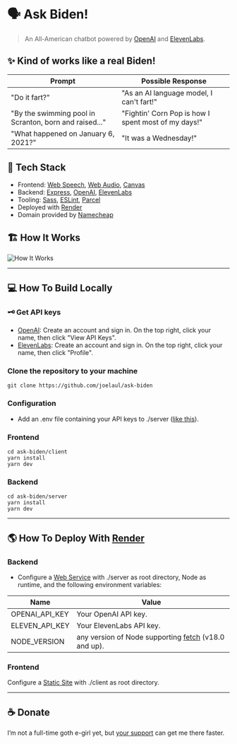 # 🗣️️ Ask Biden!

> An All-American chatbot powered by [OpenAI](https://openai.com/) and [ElevenLabs](https://beta.elevenlabs.io/).

## ✨ Kind of works like a real Biden!

| Prompt                                                 | Possible Response                                   |
| ------------------------------------------------------ | --------------------------------------------------- |
| "Do it fart?"                                          | "As an AI language model, I can't fart!"            |
| "By the swimming pool in Scranton, born and raised..." | "Fightin' Corn Pop is how I spent most of my days!" |
| "What happened on January 6, 2021?"                    | "It was a Wednesday!"                               |

## 🤖 Tech Stack

- Frontend: [Web Speech](https://developer.mozilla.org/en-US/docs/Web/API/Web_Speech_API), [Web Audio](https://developer.mozilla.org/en-US/docs/Web/API/Web_Audio_API), [Canvas](https://developer.mozilla.org/en-US/docs/Web/API/Canvas_API)
- Backend: [Express](https://expressjs.com/), [OpenAI](https://platform.openai.com/docs/api-reference/introduction), [ElevenLabs](https://api.elevenlabs.io/docs)
- Tooling: [Sass](https://sass-lang.com/), [ESLint](https://eslint.org/), [Parcel](https://parceljs.org/)
- Deployed with [Render](https://render.com/)
- Domain provided by [Namecheap](https://www.namecheap.com/)

## 🏗 How It Works

![How It Works](https://github.com/joelaul/ask-biden/assets/118637778/1de6c2db-9238-405f-9b13-4ab7bee4bc82)

---

## 💻 How To Build Locally

### 🗝 Get API keys

- [OpenAI](https://openai.com/): Create an account and sign in. On the top right, click your name, then click "View API Keys".
- [ElevenLabs](https://beta.elevenlabs.io/): Create an account and sign in. On the top right, click your name, then click "Profile".

### Clone the repository to your machine

```
git clone https://github.com/joelaul/ask-biden
```

### Configuration

- Add an .env file containing your API keys to ./server ([like this](https://github.com/joelaul/ask-biden/blob/main/server/.example.env)).

### Frontend

```
cd ask-biden/client
yarn install
yarn dev
```

### Backend

```
cd ask-biden/server
yarn install
yarn dev
```

---

## 🌎 How To Deploy With [Render](https://render.com/)

### Backend

- Configure a [Web Service](https://render.com/docs/web-services) with ./server as root directory, Node as runtime, and the following environment variables:

| Name           | Value                                                                                                                            |
| -------------- | -------------------------------------------------------------------------------------------------------------------------------- |
| OPENAI_API_KEY | Your OpenAI API key.                                                                                                             |
| ELEVEN_API_KEY | Your ElevenLabs API key.                                                                                                         |
| NODE_VERSION   | any version of Node supporting [fetch](https://nodejs.org/dist/latest-v18.x/docs/api/all.html#all_globals_fetch) (v18.0 and up). |

### **Frontend**

Configure a [Static Site](https://render.com/docs/static-sites) with ./client as root directory.

---

## ‍☕ Donate

I’m not a full-time goth e-girl yet, but [your support](https://paypal.me/joelaul) can get me there faster.
